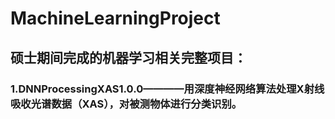 # MachineLearningProject
## 硕士期间完成的机器学习相关完整项目：
### 1.DNNProcessingXAS1.0.0————用深度神经网络算法处理X射线吸收光谱数据（XAS），对被测物体进行分类识别。
